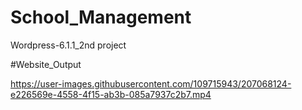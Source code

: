 # School_Management
 Wordpress-6.1.1_2nd project
 
 #Website_Output
 
 

https://user-images.githubusercontent.com/109715943/207068124-e226569e-4558-4f15-ab3b-085a7937c2b7.mp4


